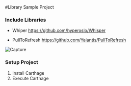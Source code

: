 #Library Sample Project

### Include Libraries
- Whiper
 https://github.com/hyperoslo/Whisper
  
- PullToRefresh
  https://github.com/Yalantis/PullToRefresh

![Capture](https://cloud.githubusercontent.com/assets/491807/19849785/5ae85538-9f98-11e6-8b4a-b6085fc91595.gif)
  
### Setup Project
1. Install Carthage
2. Execute Carthage


